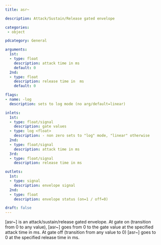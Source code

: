 ```yaml
---
title: asr~

description: Attack/Sustain/Release gated envelope

categories:
 - object

pdcategory: General

arguments:
  1st:
  - type: float
    description: attack time in ms
    default: 0
  2nd:
  - type: float
    description: release time in  ms
    default: 0

flags:
- name: -log
  description: sets to log mode (no arg/default=linear)

inlets:
  1st:
  - type: float/signal
    description: gate values
  - type: log <float>
    description: - non zero sets to "log" mode, "linear" otherwise
  2nd:
  - type: float/signal
    description: attack time in ms
  3rd:
  - type: float/signal
    description: release time in ms

outlets:
  1st:
  - type: signal
    description: envelope signal
  2nd:
  - type: float
    description: envelope status (on=1 / off=0)

draft: false
---
```


[asr~] is an attack/sustain/release gated envelope. At gate on (transition from 0 to any value), [asr~] goes from 0 to the gate value at the specified attack time in ms. At gate off (transition from any value to 0) [asr~] goes to 0 at the specified release time in ms.